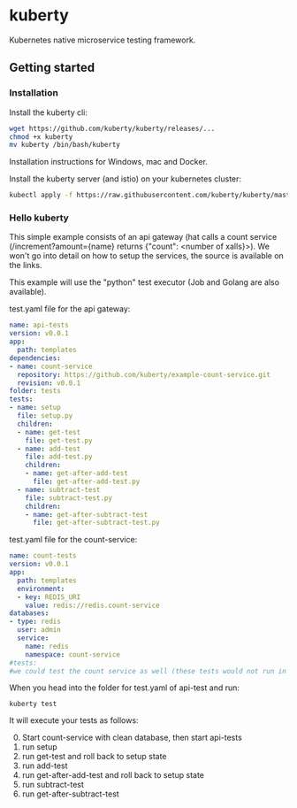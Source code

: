 # kuberty
Kubernetes native microservice testing framework.

## Getting started
### Installation
Install the kuberty cli:
```bash
wget https://github.com/kuberty/kuberty/releases/... 
chmod +x kuberty 
mv kuberty /bin/bash/kuberty
```
Installation instructions for Windows, mac and Docker.

Install the kuberty server (and istio) on your kubernetes cluster:
```bash
kubectl apply -f https://raw.githubusercontent.com/kuberty/kuberty/master/deploy/install-kuberty.yaml
```

### Hello kuberty
This simple example consists of an api gateway (hat calls a count service (/increment?amount={name} returns {"count": <number of xalls}>). We won't go into detail on how to setup the services, the source is available on the links.

This example will use the "python" test executor (Job and Golang are also available).

test.yaml file for the api gateway:
```yaml
name: api-tests
version: v0.0.1
app:
  path: templates
dependencies:
- name: count-service
  repository: https://github.com/kuberty/example-count-service.git
  revision: v0.0.1
folder: tests
tests:
- name: setup
  file: setup.py
  children:
  - name: get-test
    file: get-test.py
  - name: add-test
    file: add-test.py
    children:
    - name: get-after-add-test
      file: get-after-add-test.py
  - name: subtract-test
    file: subtract-test.py
    children:
    - name: get-after-subtract-test
      file: get-after-subtract-test.py
```

test.yaml file for the count-service:

```yaml
name: count-tests
version: v0.0.1
app:
  path: templates
  environment:
  - key: REDIS_URI
    value: redis://redis.count-service
databases:
- type: redis
  user: admin
  service:
    name: redis
    namespace: count-service
#tests:
#we could test the count service as well (these tests would not run in this example, as we assume they have been ran already)
```

When you head into the folder for test.yaml of api-test and run:
```
kuberty test
```
It will execute your tests as follows:

0. Start count-service with clean database, then start api-tests
1. run setup
2. run get-test and roll back to setup state
3. run add-test
4. run get-after-add-test and roll back to setup state
5. run subtract-test
6. run get-after-subtract-test
